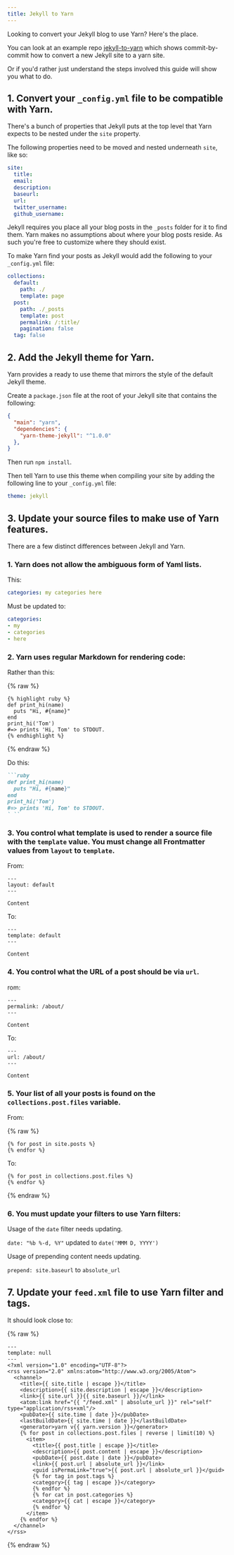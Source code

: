 ```yaml
---
title: Jekyll to Yarn
---
```


Looking to convert your Jekyll blog to use Yarn? Here's the place.

You can look at an example repo [jekyll-to-yarn](https://github.com/yarnjs/jekyll-to-yarn) which shows commit-by-commit how to convert a new Jekyll site to a yarn site.

Or if you'd rather just understand the steps involved this guide will show you what to do.

## 1. Convert your `_config.yml` file to be compatible with Yarn.

There's a bunch of properties that Jekyll puts at the top level that Yarn expects to be nested under the `site` property.

The following properties need to be moved and nested underneath `site`, like so:

```yaml
site:
  title:
  email:
  description:
  baseurl:
  url:
  twitter_username:
  github_username:
```

Jekyll requires you place all your blog posts in the `_posts` folder for it to find them.  Yarn makes no assumptions about where your blog posts reside. As such you're free to customize where they should exist.

To make Yarn find your posts as Jekyll would add the following to your `_config.yml` file:

```yaml
collections:
  default:
    path: ./
    template: page
  post:
    path: ./_posts
    template: post
    permalink: /:title/
    pagination: false
  tag: false
```

## 2. Add the Jekyll theme for Yarn.

Yarn provides a ready to use theme that mirrors the style of the default Jekyll theme.

Create a `package.json` file at the root of your Jekyll site that contains the following:

```json
{
  "main": "yarn",
  "dependencies": {
    "yarn-theme-jekyll": "^1.0.0"
  },
}
```

Then run `npm install`.

Then tell Yarn to use this theme when compiling your site by adding the following line to your `_config.yml` file:

```yaml
theme: jekyll
```

## 3. Update your source files to make use of Yarn features.

There are a few distinct differences between Jekyll and Yarn.

### 1. Yarn does not allow the ambiguous form of Yaml lists.

This:

```yaml
categories: my categories here
```

Must be updated to:

```yaml
categories:
- my
- categories
- here
```

### 2. Yarn uses regular Markdown for rendering code:

Rather than this:

{% raw %}
```
{% highlight ruby %}
def print_hi(name)
  puts "Hi, #{name}"
end
print_hi('Tom')
#=> prints 'Hi, Tom' to STDOUT.
{% endhighlight %}
```
{% endraw %}

Do this:

```ruby
```ruby
def print_hi(name)
  puts "Hi, #{name}"
end
print_hi('Tom')
#=> prints 'Hi, Tom' to STDOUT.
` ``
```

### 3. You control what template is used to render a source file with the `template` value. You must change all Frontmatter values from `layout` to `template`.

From:

```
---
layout: default
---

Content
```

To:

```
---
template: default
---

Content
```

### 4. You control what the URL of a post should be via `url`.

rom:

```
---
permalink: /about/
---

Content
```

To:

```
---
url: /about/
---

Content
```

### 5. Your list of all your posts is found on the `collections.post.files` variable.

From:

{% raw %}
```
{% for post in site.posts %}
{% endfor %}
```

To:

```
{% for post in collections.post.files %}
{% endfor %}
```
{% endraw %}

### 6. You must update your filters to use Yarn filters:

Usage of the `date` filter needs updating.

`date: "%b %-d, %Y"` updated to `date('MMM D, YYYY')`

Usage of prepending content needs updating.

 `prepend: site.baseurl` to `absolute_url`

## 7. Update your `feed.xml` file to use Yarn filter and tags.

It should look close to:

{% raw %}
```
---
template: null
---
<?xml version="1.0" encoding="UTF-8"?>
<rss version="2.0" xmlns:atom="http://www.w3.org/2005/Atom">
  <channel>
    <title>{{ site.title | escape }}</title>
    <description>{{ site.description | escape }}</description>
    <link>{{ site.url }}{{ site.baseurl }}/</link>
    <atom:link href="{{ "/feed.xml" | absolute_url }}" rel="self" type="application/rss+xml"/>
    <pubDate>{{ site.time | date }}</pubDate>
    <lastBuildDate>{{ site.time | date }}</lastBuildDate>
    <generator>yarn v{{ yarn.version }}</generator>
    {% for post in collections.post.files | reverse | limit(10) %}
      <item>
        <title>{{ post.title | escape }}</title>
        <description>{{ post.content | escape }}</description>
        <pubDate>{{ post.date | date }}</pubDate>
        <link>{{ post.url | absolute_url }}</link>
        <guid isPermaLink="true">{{ post.url | absolute_url }}</guid>
        {% for tag in post.tags %}
        <category>{{ tag | escape }}</category>
        {% endfor %}
        {% for cat in post.categories %}
        <category>{{ cat | escape }}</category>
        {% endfor %}
      </item>
    {% endfor %}
  </channel>
</rss>
```
{% endraw %}
